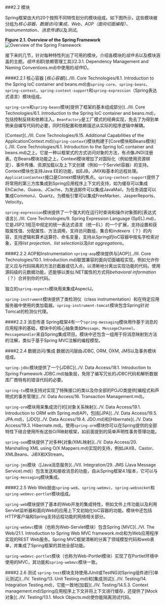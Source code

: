 ###2.2 模块

Spring框架由大约20个按照不同特性划分的模块组成。如下图所示，这些模块被分组为*核心容器、数据访问/集成、Web、AOP（面向切面编程）、Instrumentation、消息传递*以及*测试*。

**Figure 2.1. Overview of the Spring Framework**
![Overview of the Spring Framework](../images/2.1spring-overview.png)

接下来的几节，针对每种特性列出了可用的模块，介绍各模块的*组件名*以及模块涵盖的主题。*组件名*即[依赖管理工具](2.3.1. Dependency Management and Naming Conventions.md)中使用的*组件ID*。

####2.2.1 核心容器
[*核心容器*](../III. Core Technologies/6.1. Introduction to the Spring IoC container and beans.md)由`spring-core`、`spring-beans`、`spring-context`、`spring-context-support`和`spring-expression`（Spring表达式语言）模块组成。

`spring-core`和`spring-beans`模块[提供了框架的基本组成部分](../III. Core Technologies/6.1. Introduction to the Spring IoC container and beans.md)，包括控制反转和依赖注入。`BeanFactory`是工厂模式的经典实现，免去了为得到单例亲自编写代码的必要，同时将配置和依赖描述从实际的程序逻辑中解耦。

[Context](../III. Core Technologies/6.15. Additional Capabilities of the ApplicationContext.md)(`spring-context`)模块构建于[Core模块和Beans模块](../III. Core Technologies/6.1. Introduction to the Spring IoC container and beans.md)之上。它是一种以框架式的方式访问对象的方法，有点像JNDI注册表。在Beans模块功能之上，Context模块增加了对国际化（例如使用资源绑定）、事件传播、资源加载以及上下文创建（例如一个Servlet容器）的支持。Context模块也支持Java EE的功能，如EJB，JMX和基本的远程处理。`ApplicationContext`接口是Conext模块的焦点。`spring-context-support`提供了将常用的第三方库集成到Spring应用程序上下文的支持，如为缓存可以集成EhCache、Guava、JCache，为发送邮件可以集成JavaMail，为任务调度可以集成CommonJ、Quartz，为模板引擎可以集成FreeMarker、JasperReports、Velocity。

`spring-expression`模块提供了一个强大的在运行时查询和操作对象图的[表达式语言](../III. Core Technologies/9. Spring Expression Language (SpEL).md)，它是JSP2.1规范中规定的统一表达式语言（统一EL）的一个扩展，支持设置和获取属性值、分配属性、方法调用，支持访问数组、集合和*indexers*（？）的内容，支持逻辑和算术运算符、命名变量，支持从Spring的IoC容器中按名字检索对象，支持*list projection*、*list selection*以及*list aggregations*。

####2.2.2 AOP和Instrumentation
`spring-aop`模块提供与[AOP](../III. Core Technologies/10.1. Introduction.md)联盟兼容的面向切面编程实现，例如允许你定义应与代码隔离的方法拦截器或切入点，以清晰地分离出实现功能的代码。使用源码级的元数据功能，还能够以类似.NET属性的方式将*behavioral information*（？）合并到你的代码。

独立的`spring-aspects`模块用来集成AspectJ。

`spring-instrument`模块提供了类检测仪（class instrumentation）和在特定应用服务器中使用的类加载器。`spring-instrument-tomcat`模块包含Spring针对Tomcat的检测仪代理。

####2.2.3 消息传递
Spring框架4有一个`spring-messaging`模块用作基于消息的应用程序的基础，模块中的核心抽象类如`Message`、`MessageChannel`、`MessageHandler`来自Spring集成项目。模块中还包含一组用于将消息映射到方法的注解，类似于基于Spring MVC注解的编程模型。

####2.2.4 数据访问/集成
数据访问层由JDBC, ORM, OXM, JMS以及事务模块组成。

`spring-jdbc`模块提供了一个[JDBC](../V. Data Access/18.1. Introduction to Spring Framework JDBC.md)抽象层，免除了编写冗长的JDBC代码和解析数据库厂商特有的错误代码的必要。

`spring-tx`模块支持对实现了特殊接口的类以及你全部的POJO类提供[编程式和声明式的事务管理](../V. Data Access/16. Transaction Management.md)。

`spring-orm`模块用来集成流行的[对象关系映射](../V. Data Access/19.1. Introduction to ORM with Spring.md)API，包括[JPA](../V. Data Access/19.5. JPA.md)，[JDO](../V. Data Access/19.4. JDO.md)和[Hibernate](../V. Data Access/19.3. Hibernate.md)。使用`spring-orm`模块你可以在Spring提供的全部特性下结合使用所有这些O/R映射框架，如前面提到的简单声明性事务管理功能。

`spring-oxm`模块提供了对多种[对象/XML映射](../V. Data Access/20. Marshalling XML using O/X Mappers.md)实现的支持，例如JAXB、Castor、XMLBeans、JiBX和XStream。

`spring-jms`模块（[Java消息服务](../VII. Integration/29. JMS (Java Message Service).md)）包含发送和接收消息的功能，自从Spring框架4.1版本，它可以与`spring-messaging`模块集成。

####2.2.5 Web
Web层由`spring-web`、`spring-webmvc`、`spring-websocket`和`spring-webmvc-portlet`模块组成。

`spring-web`模块提供了基本的Web开发的集成特性，例如文件上传功能以及利用Servlet监听器和面向Web的应用上下文初始化IoC容器的功能。模块中还包括HTTP客户端和Spring支持远程功能的网络相关部分。

`spring-webmvc`模块（也称为Web-Servlet模块）包含Spring [MVC](../VI. The Web/21.1. Introduction to Spring Web MVC framework.md)和为Web应用程序实现的REST Web服务。Spring MVC框架清晰的分离了领域模型代码和web表单，并集成了Spring框架的其他全部功能。

`spring-webmvc-portlet`模块（也称为Web-Portlet模块）实现了在Portlet环境中使用的MVC，其功能和`spring-webmvc`模块一致。

####2.2.6 测试
`spring-test`模块支持使用JUnit或TestNG对Spring组件进行[单元测试](../IV. Testing/13. Unit Testing.md)和[集成测试](../IV. Testing/14. Integration Testing.md)，它能一致地[加载](../IV. Testing/14.5.3. Context management.md)Spring应用程序上下文并将上下文进行缓存，还提供了[Mock对象](../IV. Testing/13.1. Mock Objects.md)使你能隔离测试代码。

